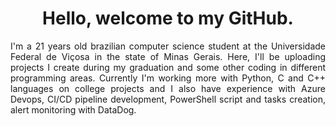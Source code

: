 <h1 align="center">Hello, welcome to my GitHub.</h1>
<p align="justify">I'm a 21 years old brazilian computer science student at the Universidade Federal de Viçosa in the state of Minas Gerais. Here, I'll be uploading projects I create during my graduation and some other coding in different programming areas. Currently I'm working more with Python, C and C++ languages on college projects and I also have experience with Azure Devops, CI/CD pipeline development, PowerShell script and tasks creation, alert monitoring with DataDog.

